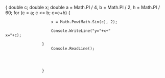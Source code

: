 {
                    double c;
                    double x;
                    double a = Math.PI / 4, b = Math.PI / 2, h = Math.PI / 60;
                    for (c = a; c <= b; c=c+h)
                    {
                       
                        x = Math.Pow(Math.Sin(c), 2);

                        Console.WriteLine("у="+x+"                     х="+c);
                        
                    }
                        Console.ReadLine();

                        


                    }

